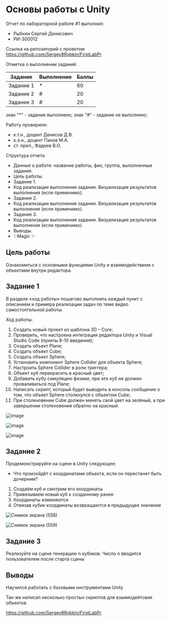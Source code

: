 # Основы работы с Unity
Отчет по лабораторной работе #1 выполнил:
- Рыбкин Сергей Денисович
- РИ-300012

Ссылка на репозиторий с проектом
https://github.com/Sergey8Rybkin/FirstLabPr

Отметка о выполнении заданий:

| Задание | Выполнение | Баллы |
| ------ | ------ | ------ |
| Задание 1 | * | 60 |
| Задание 2 | # | 20 |
| Задание 3 | # | 20 |

знак "*" - задание выполнено; знак "#" - задание не выполнено;

Работу проверили:
- к.т.н., доцент Денисов Д.В.
- к.э.н., доцент Панов М.А.
- ст. преп., Фадеев В.О.


Структура отчета

- Данные о работе: название работы, фио, группа, выполненные задания.
- Цель работы.
- Задание 1.
- Код реализации выполнения задания. Визуализация результатов выполнения (если применимо).
- Задание 2.
- Код реализации выполнения задания. Визуализация результатов выполнения (если применимо).
- Задание 3.
- Код реализации выполнения задания. Визуализация результатов выполнения (если применимо).
- Выводы.
- ✨Magic ✨

## Цель работы
Ознакомиться с основными функциями Unity и взаимодействием с объектами внутри редактора.

## Задание 1

В разделе «ход работы» пошагово выполнить каждый пункт с описанием и примера реализации задач по теме видео самостоятельной работы.

Ход работы:
1) Создать новый проект из шаблона 3D – Core;
2) Проверить, что настроена интеграция редактора Unity и Visual Studio Code (пункты 8-10 введения);
3) Создать объект Plane;
4) Создать объект Cube;
5) Создать объект Sphere;
6) Установить компонент Sphere Collider для объекта Sphere;
7) Настроить Sphere Collider в роли триггера;
8) Объект куб перекрасить в красный цвет;
9) Добавить кубу симуляцию физики, при это куб не должен проваливаться под Plane;
10) Написать скрипт, который будет выводить в консоль сообщение о том, что объект Sphere столкнулся с объектом Cube;
11) При столкновении Cube должен менять свой цвет на зелёный, а при завершении столкновения обратно на красный.

![image](https://user-images.githubusercontent.com/100475554/192155886-083dc326-e9a0-446d-8554-e2d318ca2ecb.png)

![image](https://user-images.githubusercontent.com/100475554/192155840-2bf31b03-74f2-4a9d-907a-563cdbb026ee.png)

![image](https://user-images.githubusercontent.com/100475554/192155853-25217d85-052e-44d0-8e1f-2551492271e4.png)

## Задание 2

Продемонстрируйте на сцене в Unity следующее:
- Что произойдёт с координатами объекта, если он перестанет быть дочерним?

1) Создаём куб и смотрим его координаты
2) Привязываем новый куб к созданному ранее
3) Координаты изменяются
4) Отвязав кубик координаты возвращаются в предыдущее значение

![Снимок экрана (558)](https://user-images.githubusercontent.com/100475554/192155384-071b5468-ac28-411a-ac5e-46a378cf59bf.png)

![Снимок экрана (559)](https://user-images.githubusercontent.com/100475554/192155390-4ebc27ba-cda6-43b3-b75e-fb675dc9ac1e.png)



## Задание 3

Реализуйте на сцене генерацию n кубиков. Число n вводится пользователем после старта сцены

## Выводы

Научился работать с базовыми инструментами Unity

Так-же написал несколько простых скриптов для взаимодейтсвия объектов

https://github.com/Sergey8Rybkin/FirstLabPr

